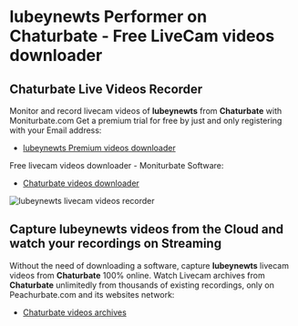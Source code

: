 # lubeynewts Performer on Chaturbate - Free LiveCam videos downloader

## Chaturbate Live Videos Recorder

Monitor and record livecam videos of **lubeynewts** from **Chaturbate** with Moniturbate.com
Get a premium trial for free by just and only registering with your Email address:
* [lubeynewts Premium videos downloader](https://moniturbate.com/request-demo-licence-key.html)

Free livecam videos downloader - Moniturbate Software:
* [Chaturbate videos downloader](https://moniturbate.com/moniturbate-download-software.html)

![lubeynewts livecam videos recorder](https://peachurnet.com/templates/moniturbate-software.png)


## Capture lubeynewts videos from the Cloud and watch your recordings on Streaming

Without the need of downloading a software, capture **lubeynewts** livecam videos from **Chaturbate** 100% online.
Watch Livecam archives from **Chaturbate** unlimitedly from thousands of existing recordings, only on Peachurbate.com and its websites network:
* [Chaturbate videos archives](https://peachurnet.com/)